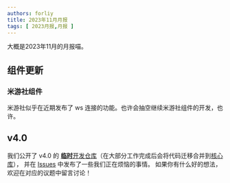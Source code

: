 ```yaml
---
authors: forliy
title: 2023年11月月报
tags: [ 2023月报,月报 ]
---
```


大概是2023年11月的月报喵。

<!--truncate-->

## 组件更新

### 米游社组件

米游社似乎在近期发布了 ws 连接的功能。也许会抽空继续米游社组件的开发，也许。

## v4.0

我们公开了 v4.0 的 [**临时**开发仓库](https://github.com/simple-robot/core)（在大部分工作完成后会将代码迁移合并到[核心库](https://github.com/simple-robot/simpler-robot)），
并在 [Issues](https://github.com/simple-robot/core/issues) 中发布了一些我们正在烦恼的事情。
如果你有什么好的想法，欢迎在对应的议题中留言讨论！

[QG]: https://github.com/simple-robot/simbot-component-qq-guild

[M]: https://github.com/simple-robot/simbot-component-mirai

[KK]: https://github.com/simple-robot/simbot-component-kook

